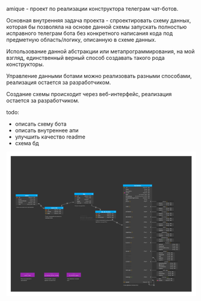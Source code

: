 amique - проект по реализации конструктора телеграм чат-ботов.

Основная внутренняя задача проекта - спроектировать схему данных, которая бы позволяла на основе данной схемы запускать полностью исправного телеграм бота без конкретного написания кода под предметную область/логику, описанную в схеме данных.

Использование данной абстракции или метапрограммирования, на мой взгляд, единственный верный способ создавать такого рода конструкторы.

Управление данными ботами можно реализовать разными способами, реализация остается за разработчиком.

Создание схемы происходит через веб-интерфейс, реализация остается за разработчиком.

todo:

- описать схему бота
- описать внутреннее апи
- улучшить качество readme
- схема бд

![схема бд](readme/amique.svg)
